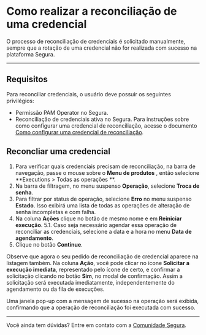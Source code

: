 # Como realizar a reconciliação de uma credencial

O processo de reconciliação de credenciais é solicitado manualmente, sempre que a rotação de uma credencial não for realizada com sucesso na plataforma Segura.

***

## Requisitos
Para reconciliar credenciais, o usuário deve possuir os seguintes privilégios:
* Permissão PAM Operator no Segura.
* Reconciliação de credenciais ativa no Segura. Para instruções sobre como configurar uma credencial de reconciliação, acesse o documento [Como configurar uma credencial de reconciliação](/v4/docs/pt/pam-how-to-configure-a-reconciliation-credential).

## Reconcliar uma credencial

1. Para verificar quais credenciais precisam de reconciliação, na barra de navegação, passe o mouse sobre o **Menu de produtos** , então selecione **Executions > Todas as operações
**.
2. Na barra de filtragem, no menu suspenso **Operação**, selecione **Troca de senha**. 
3. Para filtrar por status de operação, selecione **Erro** no menu suspenso **Estado**. Isso exibirá uma lista de todas as operações de alteração de senha incompletas e com falha.
4. Na coluna **Ações** clique no botão de mesmo nome e em **Reiniciar execução**.
    5.1. Caso seja necessário agendar essa operação de reconciliar as credenciais, selecione a data e a hora no menu **Data de agendamento**.
6. Clique no botão **Continue**.

Observe que agora o seu pedido de reconciliação de credencial aparece na listagem também. Na coluna **Ação**, você pode clicar no ícone **Solicitar a execução imediata**, representado pelo ícone de certo, e confirmar a solicitação clicando no botão **Sim**, no modal de confirmação. Assim a solicitação será executada imediatamente, independentemente do agendamento ou da fila de execuções.

Uma janela pop-up com a mensagem de sucesso na operação será exibida, confirmando que a operação de reconciliação foi executada com sucesso.

***

Você ainda tem dúvidas? Entre em contato com a [Comunidade Segura](https://community.Segura.io/).